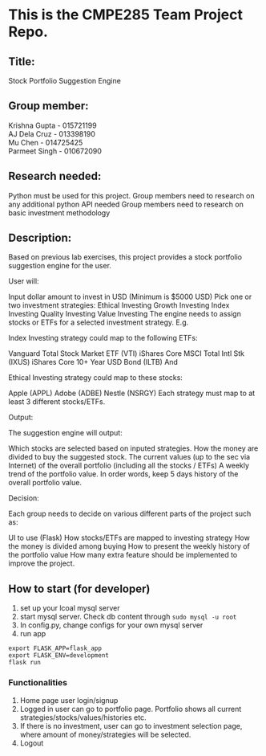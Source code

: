# This is the CMPE285 Team Project Repo. 

## Title:

Stock Portfolio Suggestion Engine

## Group member:

Krishna Gupta - 015721199  
AJ Dela Cruz - 013398190  
Mu Chen - 014725425  
Parmeet Singh - 010672090

## Research needed:

Python must be used for this project. Group members need to research on any additional python API needed
Group members need to research on basic investment methodology
 
## Description:

Based on previous lab exercises, this project provides a stock portfolio suggestion engine for the user.

User will:

Input dollar amount to invest in USD (Minimum is $5000 USD)
Pick one or two investment strategies:
Ethical Investing
Growth Investing
Index Investing
Quality Investing
Value Investing
The engine needs to assign stocks or ETFs for a selected investment strategy. E.g.

Index Investing strategy could map to the following ETFs:

Vanguard Total Stock Market ETF (VTI)
iShares Core MSCI Total Intl Stk (IXUS)
iShares Core 10+ Year USD Bond (ILTB)
And

Ethical Investing strategy could map to these stocks:

Apple (APPL)
Adobe (ADBE)
Nestle (NSRGY)
Each strategy must map to at least 3 different stocks/ETFs.

 

Output:

The suggestion engine will output:

Which stocks are selected based on inputed strategies.
How the money are divided to buy the suggested stock.
The current values (up to the sec via Internet) of the overall portfolio (including all the stocks / ETFs)
A weekly trend of the portfolio value. In order words, keep 5 days history of the overall portfolio value.
 

Decision:

Each group needs to decide on various different parts of the project such as:

UI to use (Flask)
How stocks/ETFs are mapped to investing strategy
How the money is divided among buying
How to present the weekly history of the portfolio value
How many extra feature should be implemented to improve the project.

## How to start (for developer)
1. set up your lcoal mysql server
2. start mysql server. Check db content through
` sudo mysql -u root `
3. In config.py, change configs for your own mysql server
4. run app
```
export FLASK_APP=flask_app
export FLASK_ENV=development
flask run
```

### Functionalities
1. Home page user login/signup
2. Logged in user can go to portfolio page. Portfolio shows all current strategies/stocks/values/histories etc.
3. If there is no investment, user can go to investment selection page, where amount of money/strategies will be selected.
4. Logout
